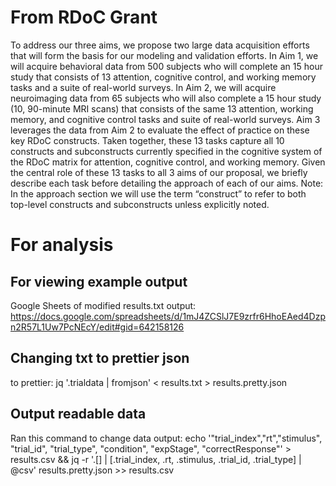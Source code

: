 # From RDoC Grant 
To address our three aims, we propose two large data acquisition efforts that will form the basis for our modeling and validation efforts. In Aim 1, we will acquire behavioral data from 500 subjects who will complete an 15 hour study that consists of 13 attention, cognitive control, and working memory tasks and a suite of real-world surveys. In Aim 2, we will acquire neuroimaging data from 65 subjects who will also complete a 15 hour study (10, 90-minute MRI scans) that consists of the same 13 attention, working memory, and cognitive control tasks and suite of real-world surveys. Aim 3 leverages the data from Aim 2 to evaluate the effect of practice on these key RDoC constructs. Taken together, these 13 tasks capture all 10 constructs and subconstructs currently specified in the cognitive system of the RDoC matrix for attention, cognitive control, and working memory. Given the central role of these 13 tasks to all 3 aims of our proposal, we briefly describe each task before detailing the approach of each of our aims. Note: In the approach section we will use the term “construct” to refer to both top-level constructs and subconstructs unless explicitly noted.

# For analysis 
## For viewing example output
Google Sheets of modified results.txt output:
https://docs.google.com/spreadsheets/d/1mJ4ZCSlJ7E9zrfr6HhoEAed4Dzpn2R57L1Uw7PcNEcY/edit#gid=642158126

## Changing txt to prettier json
to prettier:
jq '.trialdata | fromjson' < results.txt > results.pretty.json

## Output readable data
Ran this command to change data output:
echo '"trial_index","rt","stimulus", "trial_id", "trial_type", "condition", "expStage", "correctResponse"' > results.csv && jq -r '.[] | [.trial_index, .rt, .stimulus, .trial_id, .trial_type] | @csv' results.pretty.json >> results.csv
